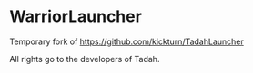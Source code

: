 # WarriorLauncher  
Temporary fork of https://github.com/kickturn/TadahLauncher  
 
All rights go to the developers of Tadah.  
